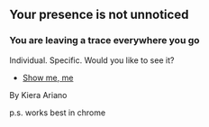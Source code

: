 ## Your presence is not unnoticed


### You are leaving a trace everywhere you go
Individual.
Specific.
Would you like to see it?
- [Show me, me](/realslimeggy/index.html)


By Kiera Ariano

p.s. works best in chrome

